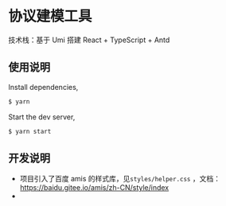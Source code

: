 # 协议建模工具

技术栈：基于 Umi 搭建 React + TypeScript + Antd
## 使用说明

Install dependencies,

```bash
$ yarn
```

Start the dev server,

```bash
$ yarn start
```

## 开发说明

- 项目引入了百度 amis 的样式库，见`styles/helper.css` ，文档：https://baidu.gitee.io/amis/zh-CN/style/index
- 



